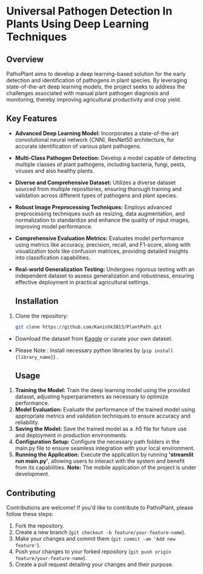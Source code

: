 # Universal Pathogen Detection In Plants Using Deep Learning Techniques


## Overview
PathoPlant aims to develop a deep learning-based solution for the early detection and identification of pathogens in plant species. By leveraging state-of-the-art deep learning models, the project seeks to address the challenges associated with manual plant pathogen diagnosis and monitoring, thereby improving agricultural productivity and crop yield.

## Key Features
- **Advanced Deep Learning Model:** Incorporates a state-of-the-art convolutional neural network (CNN), ResNet50 architecture, for accurate identification of various plant pathogens.
- **Multi-Class Pathogen Detection:** Develop a model capable of detecting multiple classes of plant pathogens, including bacteria, fungi, pests, viruses and also healthy plants.
- **Diverse and Comprehensive Dataset:** Utilizes a diverse dataset sourced from multiple repositories, ensuring thorough training and validation across different types of pathogens and plant species.
- **Robust Image Preprocessing Techniques:** Employs advanced preprocessing techniques such as resizing, data augmentation, and normalization to standardize and enhance the quality of input images, improving model performance.
- **Comprehensive Evaluation Metrics:** Evaluates model performance using metrics like accuracy, precision, recall, and F1-score, along with visualization tools like confusion matrices, providing detailed insights into classification capabilities.
- **Real-world Generalization Testing:** Undergoes rigorous testing with an independent dataset to assess generalization and robustness, ensuring effective deployment in practical agricultural settings.

  ## Installation

1. Clone the repository:
   ```bash
   git clone https://github.com/Kanishk3813/PlantPath.git
- Download the dataset from [Kaggle](https://www.kaggle.com/datasets/kanishk3813/pathogen-dataset) or curate your own dataset.
- Please Note : Install necessary python libraries by (`pip install {library_name}`) .

  ## Usage

1. **Training the Model:** Train the deep learning model using the provided dataset, adjusting hyperparameters as necessary to optimize performance.
2. **Model Evaluation:** Evaluate the performance of the trained model using appropriate metrics and validation techniques to ensure accuracy and reliability.
3. **Saving the Model:** Save the trained model as a .h5 file for future use and deployment in production environments.
4. **Configuration Setup:** Configure the necessary path folders in the main.py file to ensure seamless integration with your local environment.
5. **Running the Application:** Execute the application by running **'streamlit run main.py'**, allowing users to interact with the system and benefit from its capabilities.
   **Note:** The mobile application of the project is under development.

## Contributing

Contributions are welcome! If you'd like to contribute to PathoPlant, please follow these steps:

1. Fork the repository.
2. Create a new branch (`git checkout -b feature/your-feature-name`).
3. Make your changes and commit them (`git commit -am 'Add new feature'`).
4. Push your changes to your forked repository (`git push origin feature/your-feature-name`).
5. Create a pull request detailing your changes and their purpose.
